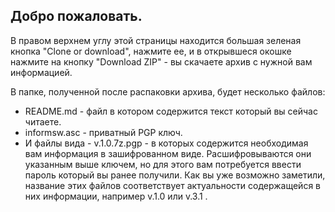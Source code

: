 ## Добро пожаловать.

   В правом верхнем углу этой страницы находится большая зеленая кнопка "Clone or download", нажмите ее, и в открывшеся окошке нажмите на кнопку "Download ZIP" - вы скачаете архив с нужной вам информацией. 

  В папке, полученной после распаковки архива, будет несколько файлов: 
* README.md - файл в котором содержится текст который вы сейчас читаете.
* informsw.asc - приватный PGP ключ.
* И файлы вида - v.1.0.7z.pgp  - в которых содержится необходимая вам информация в зашифрованном виде. Расшифровываются они указанным выше ключем, но для этого вам потребуется ввести пароль который вы ранее получили. Как вы уже возможно заметили, название этих файлов соответствует актуальности содержащейся в них информации, например v.1.0 или v.3.1 .
